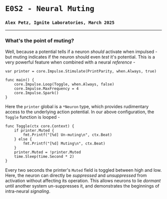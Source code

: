 # `E0S2 - Neural Muting`
### `Alex Petz, Ignite Laboratories, March 2025`

---

### What's the point of muting?

Well, because a potential tells if a neuron _should_ activate when impulsed - but muting indicates if
the neuron should even _test_ it's potential.  This is a very powerful feature when combined with
a neural _reference_ -

    var printer = core.Impulse.Stimulate(PrintParity, when.Always, true)
    
    func main() {
        core.Impulse.Loop(Toggle, when.Always, false)
        core.Impulse.MaxFrequency = 4
        core.Impulse.Spark()
    }

Here the `printer` global is a `*Neuron` type, which provides rudimentary access to the underlying
action potential.  In our above configuration, the `Toggle` function is looped -

    func Toggle(ctx core.Context) {
        if printer.Muted {
            fmt.Printf("[%d] Un-muting\n", ctx.Beat)
        } else {
            fmt.Printf("[%d] Muting\n", ctx.Beat)
        }
        printer.Muted = !printer.Muted
        time.Sleep(time.Second * 2)
    }

Every two seconds the printer's `Muted` field is toggled between high and low.  Here, the neuron can directly 
be _suppressed_ and _unsuppressed_ from activation without affecting its operation.  This allows neurons to 
lie _dormant_ until another system un-suppresses it, and demonstrates the beginnings of intra-neural _signaling_.